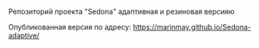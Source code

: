 Репозиторий проекта "Sedona" адаптивная и резиновая версияю

Опубликованная версия по адресу: 
https://marinmay.github.io/Sedona-adaptive/

